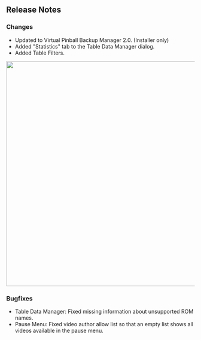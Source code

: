 ## Release Notes

### Changes

- Updated to Virtual Pinball Backup Manager 2.0. (Installer only)
- Added "Statistics" tab to the Table Data Manager dialog.
- Added Table Filters.

<img src="https://raw.githubusercontent.com/syd711/vpin-studio/main/documentation/cards/transparent-cards.png" width="600" />

### Bugfixes

- Table Data Manager: Fixed missing information about unsupported ROM names.
- Pause Menu: Fixed video author allow list so that an empty list shows all videos available in the pause menu. 

